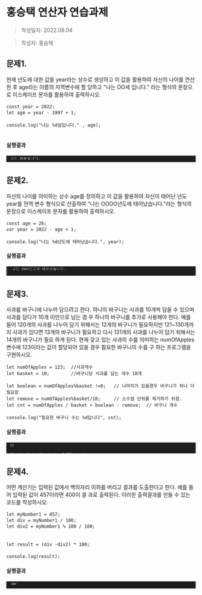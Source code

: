 홍승택 연산자 연습과제
=======================
> 작성일자: 2022.08.04

> 작성자: 홍승택

## 문제1.
현재 년도에 대한 값을 year라는 상수로 생성하고 이 값을 활용하여 자신의 나이를 연산한 후 age라는 이름의 지역변수에 할
당하고 "나는 OO세 입니다." 라는 형식의 문장으로 이스케이프 문자를 활용하여 출력하시오.

```
const year = 2022;
let age = year - 1997 + 1;

console.log("나는 %d살입니다." , age);


```
#### 실행결과
![ex1](./ex1.JPG)

## 문제2.
자신의 나이를 의미하는 상수 age를 정의하고 이 값을 활용하여 자신이 태어난 년도 year를 전역 변수 형식으로 산출하여
"나는 OOOO년도에 태어났습니다."라는 형식의 문장으로 이스케이프 문자를 활용하여 출력하시오.

```
const age = 26;
var year = 2022 - age + 1;

console.log("나는 %d년도에 태어났습니다.", year);

```
#### 실행결과
![ex2](./ex2.JPG)

## 문제3.
사과를 바구니에 나누어 담으려고 한다. 하나의 바구니는 사과를 10개씩 담을 수 있으며 사과를 담다가 10개 미만으로 남는 경
우 하나의 바구니를 추가로 사용해야 한다. 예를 들어 120개의 사과를 나누어 담기 위해서는 12개의 바구니가 필요하지만
121~130개까지 사과가 있다면 13개의 바구니가 필요하고 다시 131개의 사과를 나누어 담기 위해서는 14개의 바구니가 필요
하게 된다.
현재 갖고 있는 사과의 수를 의미하는 numOfApples 변수에 123이라는 값이 할당되어 있을 경우 필요한 바구니의 수를 구
하는 프로그램을 구현하시오.

```
let numOfApples = 123;  //사과개수
let basket = 10;        //바구니당 사과를 담는 개수 10개

let boolean = numOfApples%basket !=0;   // 나머지가 있을경우 바구니가 하나 더 필요함
let remove = numOfApples%basket/10;     // 소수점 단위를 제거하기 위함.
let cnt = numOfApples / basket + boolean - remove;  // 바구니 개수

console.log("필요한 바구니 수는 %d입니다", cnt);

```
#### 실행결과

![ex3](./ex3.JPG)

## 문제4.
어떤 계산기는 입력된 값에서 백의자리 이하를 버리고 결과를 도출한다고 한다. 예를 들어 입력된 값이 457이라면 400이 결
과로 출력된다. 이러한 출력결과를 만들 수 있는 코드를 작성하시오.
```
let myNumber1 = 457;
let div = myNumber1 / 100;
let div2 = myNumber1 % 100 / 100;


let result = (div -div2) * 100;

console.log(result);
```
#### 실행결과
![ex4](./ex4.JPG)
